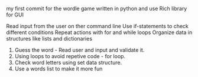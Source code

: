 my first commit for the wordle game written in python and use Rich library for GUI

Read input from the user on ther command line
Use if-statements to check different conditions
Repeat actions with for and while loops
Organize data in structures like lists and dictionaries

1. Guess the word - Read user and input and validate it.
2. Using loops to avoid repetive code - for loop.
3. Check word letters using set data structure.
4. Use a words list to make it more fun

